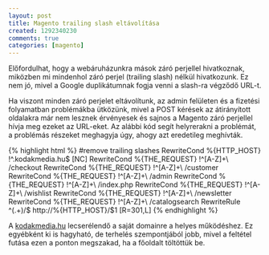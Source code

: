 ```yaml
---
layout: post
title: Magento trailing slash eltávolítása
created: 1292340230
comments: true
categories: [magento]
---
```

Előfordulhat, hogy a webáruházunkra mások záró perjellel hivatkoznak, miközben mi mindenhol záró perjel (trailing slash) nélkül hivatkozunk. Ez nem jó, mivel a Google duplikátumnak fogja venni a slash-ra végződő URL-t.

Ha viszont minden záró perjelet eltávolítunk, az admin felületen és a fizetési folyamatban problémákba ütközünk, mivel a POST kérések az átirányított oldalakra már nem lesznek érvényesek és sajnos a Magento záró perjellel hívja meg ezeket az URL-eket. Az alábbi kód segít helyrerakni a problémát, a problémás részeket meghagyja úgy, ahogy azt eredetileg meghívták.

{% highlight html %}
#remove trailing slashes
    RewriteCond %{HTTP_HOST} !^\.kodakmedia\.hu$ [NC]
    RewriteCond %{THE_REQUEST} !^[A-Z]+\ /checkout
    RewriteCond %{THE_REQUEST} !^[A-Z]+\ /customer
    RewriteCond %{THE_REQUEST} !^[A-Z]+\ /admin
    RewriteCond %{THE_REQUEST} !^[A-Z]+\ /index.php
    RewriteCond %{THE_REQUEST} !^[A-Z]+\ /wishlist
    RewriteCond %{THE_REQUEST} !^[A-Z]+\ /newsletter
    RewriteCond %{THE_REQUEST} !^[A-Z]+\ /catalogsearch
    RewriteRule ^(.+)/$ http://%{HTTP_HOST}/$1 [R=301,L]
{% endhighlight %}

A <a href="http://kodakmedia.hu">kodakmedia.hu</a> lecserélendő a saját domainre a helyes működéshez. Ez egyébként ki is hagyható, de terhelés szempontjából jobb, mivel a feltétel futása ezen a ponton megszakad, ha a főoldalt töltöttük be.

